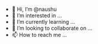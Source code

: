 - 👋 Hi, I’m @naushu
- 👀 I’m interested in ...
- 🌱 I’m currently learning ...
- 💞️ I’m looking to collaborate on ...
- 📫 How to reach me ...

<!---
naushu/naushu is a ✨ special ✨ repository because its `README.md` (this file) appears on your GitHub profile.
You can click the Preview link to take a look at your changes.
--->
